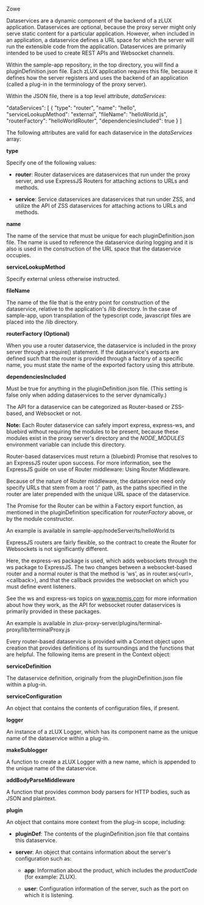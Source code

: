 <?xml version="1.0" encoding="UTF-8"?><?workdir /C:\GitFolder\docs-site\docs\user-guide\temp\ibmpdf\oxygen_dita_temp\user-guide?><?workdir-uri file:/C:/GitFolder/docs-site/docs/user-guide/temp/ibmpdf/oxygen_dita_temp/user-guide/?><?path2project?><?path2project-uri ./?><?path2rootmap-uri ./?><topic xmlns:ditaarch="http://dita.oasis-open.org/architecture/2005/" xmlns:dita-ot="http://dita-ot.sourceforge.net/ns/201007/dita-ot" class="- topic/topic " ditaarch:DITAArchVersion="1.2" domains="(topic hi-d) (topic ut-d) (topic indexing-d) (topic hazard-d) (topic abbrev-d) (topic pr-d) (topic sw-d) (topic ui-d)" id="zlux_dataservices" xtrc="topic:1;166:-1" xtrf="file:/C:/GitFolder/docs-site/docs/user-guide/mvd-zluxdataservices.md"><title class="- topic/title " xtrc="title:1;166:-1" xtrf="file:/C:/GitFolder/docs-site/docs/user-guide/mvd-zluxdataservices.md">zLUX dataservices</title><prolog class="- topic/prolog "><metadata class="- topic/metadata "><prodinfo class="- topic/prodinfo " xtrc="prodinfo:1;17:11" xtrf="file:/C:/GitFolder/docs-site/docs/user-guide/Zowe_User_Guide.ditamap">

<prodname class="- topic/prodname " xtrc="prodname:1;19:11" xtrf="file:/C:/GitFolder/docs-site/docs/user-guide/Zowe_User_Guide.ditamap">Zowe</prodname>
</prodinfo></metadata></prolog><body class="- topic/body " xtrc="body:1;166:-1" xtrf="file:/C:/GitFolder/docs-site/docs/user-guide/mvd-zluxdataservices.md"><p class="- topic/p " xtrc="p:1;166:-1" xtrf="file:/C:/GitFolder/docs-site/docs/user-guide/mvd-zluxdataservices.md">Dataservices are a dynamic component of the backend of a zLUX application. Dataservices are optional, because the proxy server might only serve static content for a particular application. However, when included in an application, a dataservice defines a URL space for which the server will run the extensible code from the application. Dataservices are primarily intended to be used to create REST APIs and Websocket channels.</p></body><topic class="- topic/topic " ditaarch:DITAArchVersion="1.2" domains="(topic hi-d) (topic ut-d) (topic indexing-d) (topic hazard-d) (topic abbrev-d) (topic pr-d) (topic sw-d) (topic ui-d)" id="defining_a_dataservice" xtrc="topic:2;166:-1" xtrf="file:/C:/GitFolder/docs-site/docs/user-guide/mvd-zluxdataservices.md"><title class="- topic/title " xtrc="title:2;166:-1" xtrf="file:/C:/GitFolder/docs-site/docs/user-guide/mvd-zluxdataservices.md">Defining a dataservice</title><body class="- topic/body " xtrc="body:2;166:-1" xtrf="file:/C:/GitFolder/docs-site/docs/user-guide/mvd-zluxdataservices.md"><p class="- topic/p " xtrc="p:2;166:-1" xtrf="file:/C:/GitFolder/docs-site/docs/user-guide/mvd-zluxdataservices.md">Within the <codeph class="+ topic/ph pr-d/codeph " xtrc="codeph:1;166:-1" xtrf="file:/C:/GitFolder/docs-site/docs/user-guide/mvd-zluxdataservices.md">sample-app</codeph> repository, in the top directory, you will find a <codeph class="+ topic/ph pr-d/codeph " xtrc="codeph:2;166:-1" xtrf="file:/C:/GitFolder/docs-site/docs/user-guide/mvd-zluxdataservices.md">pluginDefinition.json</codeph> file. Each zLUX application requires this file, because it defines how the server registers and uses the backend of an application (called a plug-in in the terminology of the proxy server).</p><p class="- topic/p " xtrc="p:3;166:-1" xtrf="file:/C:/GitFolder/docs-site/docs/user-guide/mvd-zluxdataservices.md">Within the JSON file, there is a top level attribute, <i class="+ topic/ph hi-d/i " xtrc="i:1;166:-1" xtrf="file:/C:/GitFolder/docs-site/docs/user-guide/mvd-zluxdataservices.md">dataServices</i>:</p><codeblock class="+ topic/pre pr-d/codeblock " xml:space="preserve" xtrc="codeblock:1;166:-1" xtrf="file:/C:/GitFolder/docs-site/docs/user-guide/mvd-zluxdataservices.md">  "dataServices": [&#xD;
    {&#xD;
      "type": "router",&#xD;
      "name": "hello",&#xD;
      "serviceLookupMethod": "external",&#xD;
      "fileName": "helloWorld.js",&#xD;
      "routerFactory": "helloWorldRouter",&#xD;
      "dependenciesIncluded": true&#xD;
    }&#xD;
  ]</codeblock></body><topic class="- topic/topic " ditaarch:DITAArchVersion="1.2" domains="(topic hi-d) (topic ut-d) (topic indexing-d) (topic hazard-d) (topic abbrev-d) (topic pr-d) (topic sw-d) (topic ui-d)" id="dataservices_defined_in_plugindefinition" xtrc="topic:3;166:-1" xtrf="file:/C:/GitFolder/docs-site/docs/user-guide/mvd-zluxdataservices.md"><title class="- topic/title " xtrc="title:3;166:-1" xtrf="file:/C:/GitFolder/docs-site/docs/user-guide/mvd-zluxdataservices.md">Dataservices defined in pluginDefinition</title><body class="- topic/body " xtrc="body:3;166:-1" xtrf="file:/C:/GitFolder/docs-site/docs/user-guide/mvd-zluxdataservices.md"><p class="- topic/p " xtrc="p:4;166:-1" xtrf="file:/C:/GitFolder/docs-site/docs/user-guide/mvd-zluxdataservices.md">The following attributes are valid for each dataservice in the <i class="+ topic/ph hi-d/i " xtrc="i:2;166:-1" xtrf="file:/C:/GitFolder/docs-site/docs/user-guide/mvd-zluxdataservices.md">dataServices</i> array:</p><p class="- topic/p " xtrc="p:5;166:-1" xtrf="file:/C:/GitFolder/docs-site/docs/user-guide/mvd-zluxdataservices.md"><b class="+ topic/ph hi-d/b " xtrc="b:1;166:-1" xtrf="file:/C:/GitFolder/docs-site/docs/user-guide/mvd-zluxdataservices.md">type</b></p><p class="- topic/p " xtrc="p:6;166:-1" xtrf="file:/C:/GitFolder/docs-site/docs/user-guide/mvd-zluxdataservices.md">Specify one of the following values:</p><ul class="- topic/ul " xtrc="ul:1;166:-1" xtrf="file:/C:/GitFolder/docs-site/docs/user-guide/mvd-zluxdataservices.md"><li class="- topic/li " xtrc="li:1;166:-1" xtrf="file:/C:/GitFolder/docs-site/docs/user-guide/mvd-zluxdataservices.md"><p class="- topic/p " xtrc="p:7;166:-1" xtrf="file:/C:/GitFolder/docs-site/docs/user-guide/mvd-zluxdataservices.md"><b class="+ topic/ph hi-d/b " xtrc="b:2;166:-1" xtrf="file:/C:/GitFolder/docs-site/docs/user-guide/mvd-zluxdataservices.md">router</b>: Router dataservices are dataservices that run under the proxy server, and use ExpressJS Routers for attaching actions to URLs and methods.</p></li><li class="- topic/li " xtrc="li:2;166:-1" xtrf="file:/C:/GitFolder/docs-site/docs/user-guide/mvd-zluxdataservices.md"><p class="- topic/p " xtrc="p:8;166:-1" xtrf="file:/C:/GitFolder/docs-site/docs/user-guide/mvd-zluxdataservices.md"><b class="+ topic/ph hi-d/b " xtrc="b:3;166:-1" xtrf="file:/C:/GitFolder/docs-site/docs/user-guide/mvd-zluxdataservices.md">service</b>: Service dataservices are dataservices that run under ZSS, and utilize the API of ZSS dataservices for attaching actions to URLs and methods.</p></li></ul><p class="- topic/p " xtrc="p:9;166:-1" xtrf="file:/C:/GitFolder/docs-site/docs/user-guide/mvd-zluxdataservices.md"><b class="+ topic/ph hi-d/b " xtrc="b:4;166:-1" xtrf="file:/C:/GitFolder/docs-site/docs/user-guide/mvd-zluxdataservices.md">name</b></p><p class="- topic/p " xtrc="p:10;166:-1" xtrf="file:/C:/GitFolder/docs-site/docs/user-guide/mvd-zluxdataservices.md">The name of the service that must be unique for each <codeph class="+ topic/ph pr-d/codeph " xtrc="codeph:3;166:-1" xtrf="file:/C:/GitFolder/docs-site/docs/user-guide/mvd-zluxdataservices.md">pluginDefinition.json</codeph> file. The name is used to reference the dataservice during logging and it is also is used in the construction of the URL space that the dataservice occupies.</p><p class="- topic/p " xtrc="p:11;166:-1" xtrf="file:/C:/GitFolder/docs-site/docs/user-guide/mvd-zluxdataservices.md"><b class="+ topic/ph hi-d/b " xtrc="b:5;166:-1" xtrf="file:/C:/GitFolder/docs-site/docs/user-guide/mvd-zluxdataservices.md">serviceLookupMethod</b></p><p class="- topic/p " xtrc="p:12;166:-1" xtrf="file:/C:/GitFolder/docs-site/docs/user-guide/mvd-zluxdataservices.md">Specify <codeph class="+ topic/ph pr-d/codeph " xtrc="codeph:4;166:-1" xtrf="file:/C:/GitFolder/docs-site/docs/user-guide/mvd-zluxdataservices.md">external</codeph> unless otherwise instructed.</p><p class="- topic/p " xtrc="p:13;166:-1" xtrf="file:/C:/GitFolder/docs-site/docs/user-guide/mvd-zluxdataservices.md"><b class="+ topic/ph hi-d/b " xtrc="b:6;166:-1" xtrf="file:/C:/GitFolder/docs-site/docs/user-guide/mvd-zluxdataservices.md">fileName</b></p><p class="- topic/p " xtrc="p:14;166:-1" xtrf="file:/C:/GitFolder/docs-site/docs/user-guide/mvd-zluxdataservices.md">The name of the file that is the entry point for construction of the dataservice, relative to the application's <codeph class="+ topic/ph pr-d/codeph " xtrc="codeph:5;166:-1" xtrf="file:/C:/GitFolder/docs-site/docs/user-guide/mvd-zluxdataservices.md">/lib</codeph> directory. In the case of <codeph class="+ topic/ph pr-d/codeph " xtrc="codeph:6;166:-1" xtrf="file:/C:/GitFolder/docs-site/docs/user-guide/mvd-zluxdataservices.md">sample-app</codeph>, upon transpilation of the typescript code, javascript files are placed into the <codeph class="+ topic/ph pr-d/codeph " xtrc="codeph:7;166:-1" xtrf="file:/C:/GitFolder/docs-site/docs/user-guide/mvd-zluxdataservices.md">/lib</codeph> directory.</p><p class="- topic/p " xtrc="p:15;166:-1" xtrf="file:/C:/GitFolder/docs-site/docs/user-guide/mvd-zluxdataservices.md"><b class="+ topic/ph hi-d/b " xtrc="b:7;166:-1" xtrf="file:/C:/GitFolder/docs-site/docs/user-guide/mvd-zluxdataservices.md">routerFactory (Optional)</b></p><p class="- topic/p " xtrc="p:16;166:-1" xtrf="file:/C:/GitFolder/docs-site/docs/user-guide/mvd-zluxdataservices.md">When you use a router dataservice, the dataservice is included in the proxy server through a <codeph class="+ topic/ph pr-d/codeph " xtrc="codeph:8;166:-1" xtrf="file:/C:/GitFolder/docs-site/docs/user-guide/mvd-zluxdataservices.md">require()</codeph> statement. If the dataservice's exports are defined such that the router is provided through a factory of a specific name, you must state the name of the exported factory using this attribute.</p><p class="- topic/p " xtrc="p:17;166:-1" xtrf="file:/C:/GitFolder/docs-site/docs/user-guide/mvd-zluxdataservices.md"><b class="+ topic/ph hi-d/b " xtrc="b:8;166:-1" xtrf="file:/C:/GitFolder/docs-site/docs/user-guide/mvd-zluxdataservices.md">dependenciesIncluded</b></p><p class="- topic/p " xtrc="p:18;166:-1" xtrf="file:/C:/GitFolder/docs-site/docs/user-guide/mvd-zluxdataservices.md">Must be <codeph class="+ topic/ph pr-d/codeph " xtrc="codeph:9;166:-1" xtrf="file:/C:/GitFolder/docs-site/docs/user-guide/mvd-zluxdataservices.md">true</codeph> for anything in the <codeph class="+ topic/ph pr-d/codeph " xtrc="codeph:10;166:-1" xtrf="file:/C:/GitFolder/docs-site/docs/user-guide/mvd-zluxdataservices.md">pluginDefinition.json</codeph> file. (This setting is false only when adding dataservices to the server dynamically.)</p></body></topic></topic><topic class="- topic/topic " ditaarch:DITAArchVersion="1.2" domains="(topic hi-d) (topic ut-d) (topic indexing-d) (topic hazard-d) (topic abbrev-d) (topic pr-d) (topic sw-d) (topic ui-d)" id="dataservice_api" xtrc="topic:4;166:-1" xtrf="file:/C:/GitFolder/docs-site/docs/user-guide/mvd-zluxdataservices.md"><title class="- topic/title " xtrc="title:4;166:-1" xtrf="file:/C:/GitFolder/docs-site/docs/user-guide/mvd-zluxdataservices.md">Dataservice API</title><body class="- topic/body " xtrc="body:4;166:-1" xtrf="file:/C:/GitFolder/docs-site/docs/user-guide/mvd-zluxdataservices.md"><p class="- topic/p " xtrc="p:19;166:-1" xtrf="file:/C:/GitFolder/docs-site/docs/user-guide/mvd-zluxdataservices.md">The API for a dataservice can be categorized as Router-based or ZSS-based, and Websocket or not.</p><p class="- topic/p " xtrc="p:20;166:-1" xtrf="file:/C:/GitFolder/docs-site/docs/user-guide/mvd-zluxdataservices.md"><b class="+ topic/ph hi-d/b " xtrc="b:9;166:-1" xtrf="file:/C:/GitFolder/docs-site/docs/user-guide/mvd-zluxdataservices.md">Note:</b> Each Router dataservice can safely import express, express-ws, and bluebird without requiring the modules to be present, because these modules exist in the proxy server's directory and the <i class="+ topic/ph hi-d/i " xtrc="i:3;166:-1" xtrf="file:/C:/GitFolder/docs-site/docs/user-guide/mvd-zluxdataservices.md">NODE_MODULES</i> environment variable can include this directory.</p></body><topic class="- topic/topic " ditaarch:DITAArchVersion="1.2" domains="(topic hi-d) (topic ut-d) (topic indexing-d) (topic hazard-d) (topic abbrev-d) (topic pr-d) (topic sw-d) (topic ui-d)" id="router_based_dataservices" xtrc="topic:5;166:-1" xtrf="file:/C:/GitFolder/docs-site/docs/user-guide/mvd-zluxdataservices.md"><title class="- topic/title " xtrc="title:5;166:-1" xtrf="file:/C:/GitFolder/docs-site/docs/user-guide/mvd-zluxdataservices.md">Router-based dataservices</title><body class="- topic/body " xtrc="body:5;166:-1" xtrf="file:/C:/GitFolder/docs-site/docs/user-guide/mvd-zluxdataservices.md"/><topic class="- topic/topic " ditaarch:DITAArchVersion="1.2" domains="(topic hi-d) (topic ut-d) (topic indexing-d) (topic hazard-d) (topic abbrev-d) (topic pr-d) (topic sw-d) (topic ui-d)" id="http_rest_router_dataservices" xtrc="topic:6;166:-1" xtrf="file:/C:/GitFolder/docs-site/docs/user-guide/mvd-zluxdataservices.md"><title class="- topic/title " xtrc="title:6;166:-1" xtrf="file:/C:/GitFolder/docs-site/docs/user-guide/mvd-zluxdataservices.md">HTTP/REST router dataservices</title><body class="- topic/body " xtrc="body:6;166:-1" xtrf="file:/C:/GitFolder/docs-site/docs/user-guide/mvd-zluxdataservices.md"><p class="- topic/p " xtrc="p:21;166:-1" xtrf="file:/C:/GitFolder/docs-site/docs/user-guide/mvd-zluxdataservices.md">Router-based dataservices must return a (bluebird) Promise that resolves to an ExpressJS router upon success. For more information, see the ExpressJS guide on use of Router middleware: <xref class="- topic/xref " format="router" href="http://expressjs.com/en/guide/using-middleware.html#middleware.router" scope="external" xtrc="xref:1;166:-1" xtrf="file:/C:/GitFolder/docs-site/docs/user-guide/mvd-zluxdataservices.md"><?ditaot usertext?>Using Router Middleware</xref>.</p><p class="- topic/p " xtrc="p:22;166:-1" xtrf="file:/C:/GitFolder/docs-site/docs/user-guide/mvd-zluxdataservices.md">Because of the nature of Router middleware, the dataservice need only specify URLs that stem from a root '/' path, as the paths specified in the router are later prepended with the unique URL space of the dataservice.</p><p class="- topic/p " xtrc="p:23;166:-1" xtrf="file:/C:/GitFolder/docs-site/docs/user-guide/mvd-zluxdataservices.md">The Promise for the Router can be within a Factory export function, as mentioned in the <codeph class="+ topic/ph pr-d/codeph " xtrc="codeph:11;166:-1" xtrf="file:/C:/GitFolder/docs-site/docs/user-guide/mvd-zluxdataservices.md">pluginDefinition</codeph> specification for <i class="+ topic/ph hi-d/i " xtrc="i:4;166:-1" xtrf="file:/C:/GitFolder/docs-site/docs/user-guide/mvd-zluxdataservices.md">routerFactory</i> above, or by the module constructor.</p><p class="- topic/p " xtrc="p:24;166:-1" xtrf="file:/C:/GitFolder/docs-site/docs/user-guide/mvd-zluxdataservices.md">An example is available in <codeph class="+ topic/ph pr-d/codeph " xtrc="codeph:12;166:-1" xtrf="file:/C:/GitFolder/docs-site/docs/user-guide/mvd-zluxdataservices.md">sample-app/nodeServer/ts/helloWorld.ts</codeph></p></body></topic><topic class="- topic/topic " ditaarch:DITAArchVersion="1.2" domains="(topic hi-d) (topic ut-d) (topic indexing-d) (topic hazard-d) (topic abbrev-d) (topic pr-d) (topic sw-d) (topic ui-d)" id="websocket_router_dataservices" xtrc="topic:7;166:-1" xtrf="file:/C:/GitFolder/docs-site/docs/user-guide/mvd-zluxdataservices.md"><title class="- topic/title " xtrc="title:7;166:-1" xtrf="file:/C:/GitFolder/docs-site/docs/user-guide/mvd-zluxdataservices.md">Websocket router dataservices</title><body class="- topic/body " xtrc="body:7;166:-1" xtrf="file:/C:/GitFolder/docs-site/docs/user-guide/mvd-zluxdataservices.md"><p class="- topic/p " xtrc="p:25;166:-1" xtrf="file:/C:/GitFolder/docs-site/docs/user-guide/mvd-zluxdataservices.md">ExpressJS routers are fairly flexible, so the contract to create the Router for Websockets is not significantly different.</p><p class="- topic/p " xtrc="p:26;166:-1" xtrf="file:/C:/GitFolder/docs-site/docs/user-guide/mvd-zluxdataservices.md">Here, the express-ws package is used, which adds websockets through the ws package to ExpressJS. The two changes between a websocket-based router and a normal router is that the method is 'ws', as in <codeph class="+ topic/ph pr-d/codeph " xtrc="codeph:13;166:-1" xtrf="file:/C:/GitFolder/docs-site/docs/user-guide/mvd-zluxdataservices.md">router.ws(&lt;url&gt;,&lt;callback&gt;)</codeph>, and that the callback provides the websocket on which you must define event listeners.</p><p class="- topic/p " xtrc="p:27;166:-1" xtrf="file:/C:/GitFolder/docs-site/docs/user-guide/mvd-zluxdataservices.md">See the ws and express-ws topics on <xref class="- topic/xref " format="com" href="https://www.npmjs.com" scope="external" xtrc="xref:2;166:-1" xtrf="file:/C:/GitFolder/docs-site/docs/user-guide/mvd-zluxdataservices.md"><?ditaot usertext?>www.npmjs.com</xref> for more information about how they work, as the API for websocket router dataservices is primarily provided in these packages.</p><p class="- topic/p " xtrc="p:28;166:-1" xtrf="file:/C:/GitFolder/docs-site/docs/user-guide/mvd-zluxdataservices.md">An example is available in <codeph class="+ topic/ph pr-d/codeph " xtrc="codeph:14;166:-1" xtrf="file:/C:/GitFolder/docs-site/docs/user-guide/mvd-zluxdataservices.md">zlux-proxy-server/plugins/terminal-proxy/lib/terminalProxy.js</codeph></p></body></topic><topic class="- topic/topic " ditaarch:DITAArchVersion="1.2" domains="(topic hi-d) (topic ut-d) (topic indexing-d) (topic hazard-d) (topic abbrev-d) (topic pr-d) (topic sw-d) (topic ui-d)" id="router_dataservice_context" xtrc="topic:8;166:-1" xtrf="file:/C:/GitFolder/docs-site/docs/user-guide/mvd-zluxdataservices.md"><title class="- topic/title " xtrc="title:8;166:-1" xtrf="file:/C:/GitFolder/docs-site/docs/user-guide/mvd-zluxdataservices.md">Router dataservice context</title><body class="- topic/body " xtrc="body:8;166:-1" xtrf="file:/C:/GitFolder/docs-site/docs/user-guide/mvd-zluxdataservices.md"><p class="- topic/p " xtrc="p:29;166:-1" xtrf="file:/C:/GitFolder/docs-site/docs/user-guide/mvd-zluxdataservices.md">Every router-based dataservice is provided with a <codeph class="+ topic/ph pr-d/codeph " xtrc="codeph:15;166:-1" xtrf="file:/C:/GitFolder/docs-site/docs/user-guide/mvd-zluxdataservices.md">Context</codeph> object upon creation that provides definitions of its surroundings and the functions that are helpful. The following items are present in the <codeph class="+ topic/ph pr-d/codeph " xtrc="codeph:16;166:-1" xtrf="file:/C:/GitFolder/docs-site/docs/user-guide/mvd-zluxdataservices.md">Context</codeph> object:</p><p class="- topic/p " xtrc="p:30;166:-1" xtrf="file:/C:/GitFolder/docs-site/docs/user-guide/mvd-zluxdataservices.md"><b class="+ topic/ph hi-d/b " xtrc="b:10;166:-1" xtrf="file:/C:/GitFolder/docs-site/docs/user-guide/mvd-zluxdataservices.md">serviceDefinition</b></p><p class="- topic/p " xtrc="p:31;166:-1" xtrf="file:/C:/GitFolder/docs-site/docs/user-guide/mvd-zluxdataservices.md">The dataservice definition, originally from the <codeph class="+ topic/ph pr-d/codeph " xtrc="codeph:17;166:-1" xtrf="file:/C:/GitFolder/docs-site/docs/user-guide/mvd-zluxdataservices.md">pluginDefinition.json</codeph> file within a plug-in.</p><p class="- topic/p " xtrc="p:32;166:-1" xtrf="file:/C:/GitFolder/docs-site/docs/user-guide/mvd-zluxdataservices.md"><b class="+ topic/ph hi-d/b " xtrc="b:11;166:-1" xtrf="file:/C:/GitFolder/docs-site/docs/user-guide/mvd-zluxdataservices.md">serviceConfiguration</b></p><p class="- topic/p " xtrc="p:33;166:-1" xtrf="file:/C:/GitFolder/docs-site/docs/user-guide/mvd-zluxdataservices.md">An object that contains the contents of configuration files, if present.</p><p class="- topic/p " xtrc="p:34;166:-1" xtrf="file:/C:/GitFolder/docs-site/docs/user-guide/mvd-zluxdataservices.md"><b class="+ topic/ph hi-d/b " xtrc="b:12;166:-1" xtrf="file:/C:/GitFolder/docs-site/docs/user-guide/mvd-zluxdataservices.md">logger</b></p><p class="- topic/p " xtrc="p:35;166:-1" xtrf="file:/C:/GitFolder/docs-site/docs/user-guide/mvd-zluxdataservices.md">An instance of a zLUX Logger, which has its component name as the unique name of the dataservice within a plug-in.</p><p class="- topic/p " xtrc="p:36;166:-1" xtrf="file:/C:/GitFolder/docs-site/docs/user-guide/mvd-zluxdataservices.md"><b class="+ topic/ph hi-d/b " xtrc="b:13;166:-1" xtrf="file:/C:/GitFolder/docs-site/docs/user-guide/mvd-zluxdataservices.md">makeSublogger</b></p><p class="- topic/p " xtrc="p:37;166:-1" xtrf="file:/C:/GitFolder/docs-site/docs/user-guide/mvd-zluxdataservices.md">A function to create a zLUX Logger with a new name, which is appended to the unique name of the dataservice.</p><p class="- topic/p " xtrc="p:38;166:-1" xtrf="file:/C:/GitFolder/docs-site/docs/user-guide/mvd-zluxdataservices.md"><b class="+ topic/ph hi-d/b " xtrc="b:14;166:-1" xtrf="file:/C:/GitFolder/docs-site/docs/user-guide/mvd-zluxdataservices.md">addBodyParseMiddleware</b></p><p class="- topic/p " xtrc="p:39;166:-1" xtrf="file:/C:/GitFolder/docs-site/docs/user-guide/mvd-zluxdataservices.md">A function that provides common body parsers for HTTP bodies, such as JSON and plaintext.</p><p class="- topic/p " xtrc="p:40;166:-1" xtrf="file:/C:/GitFolder/docs-site/docs/user-guide/mvd-zluxdataservices.md"><b class="+ topic/ph hi-d/b " xtrc="b:15;166:-1" xtrf="file:/C:/GitFolder/docs-site/docs/user-guide/mvd-zluxdataservices.md">plugin</b></p><p class="- topic/p " xtrc="p:41;166:-1" xtrf="file:/C:/GitFolder/docs-site/docs/user-guide/mvd-zluxdataservices.md">An object that contains more context from the plug-in scope, including:</p><ul class="- topic/ul " xtrc="ul:2;166:-1" xtrf="file:/C:/GitFolder/docs-site/docs/user-guide/mvd-zluxdataservices.md"><li class="- topic/li " xtrc="li:3;166:-1" xtrf="file:/C:/GitFolder/docs-site/docs/user-guide/mvd-zluxdataservices.md"><p class="- topic/p " xtrc="p:42;166:-1" xtrf="file:/C:/GitFolder/docs-site/docs/user-guide/mvd-zluxdataservices.md"><b class="+ topic/ph hi-d/b " xtrc="b:16;166:-1" xtrf="file:/C:/GitFolder/docs-site/docs/user-guide/mvd-zluxdataservices.md">pluginDef</b>: The contents of the <codeph class="+ topic/ph pr-d/codeph " xtrc="codeph:18;166:-1" xtrf="file:/C:/GitFolder/docs-site/docs/user-guide/mvd-zluxdataservices.md">pluginDefinition.json</codeph> file that contains this dataservice.</p></li><li class="- topic/li " xtrc="li:4;166:-1" xtrf="file:/C:/GitFolder/docs-site/docs/user-guide/mvd-zluxdataservices.md"><p class="- topic/p " xtrc="p:43;166:-1" xtrf="file:/C:/GitFolder/docs-site/docs/user-guide/mvd-zluxdataservices.md"><b class="+ topic/ph hi-d/b " xtrc="b:17;166:-1" xtrf="file:/C:/GitFolder/docs-site/docs/user-guide/mvd-zluxdataservices.md">server</b>: An object that contains information about the server's configuration such as:</p><ul class="- topic/ul " xtrc="ul:3;166:-1" xtrf="file:/C:/GitFolder/docs-site/docs/user-guide/mvd-zluxdataservices.md"><li class="- topic/li " xtrc="li:5;166:-1" xtrf="file:/C:/GitFolder/docs-site/docs/user-guide/mvd-zluxdataservices.md"><p class="- topic/p " xtrc="p:44;166:-1" xtrf="file:/C:/GitFolder/docs-site/docs/user-guide/mvd-zluxdataservices.md"><b class="+ topic/ph hi-d/b " xtrc="b:18;166:-1" xtrf="file:/C:/GitFolder/docs-site/docs/user-guide/mvd-zluxdataservices.md">app</b>: Information about the product, which includes the <i class="+ topic/ph hi-d/i " xtrc="i:5;166:-1" xtrf="file:/C:/GitFolder/docs-site/docs/user-guide/mvd-zluxdataservices.md">productCode</i> (for example: <codeph class="+ topic/ph pr-d/codeph " xtrc="codeph:19;166:-1" xtrf="file:/C:/GitFolder/docs-site/docs/user-guide/mvd-zluxdataservices.md">ZLUX</codeph>).</p></li><li class="- topic/li " xtrc="li:6;166:-1" xtrf="file:/C:/GitFolder/docs-site/docs/user-guide/mvd-zluxdataservices.md"><p class="- topic/p " xtrc="p:45;166:-1" xtrf="file:/C:/GitFolder/docs-site/docs/user-guide/mvd-zluxdataservices.md"><b class="+ topic/ph hi-d/b " xtrc="b:19;166:-1" xtrf="file:/C:/GitFolder/docs-site/docs/user-guide/mvd-zluxdataservices.md">user</b>: Configuration information of the server, such as the port on which it is listening.</p></li></ul></li></ul></body></topic></topic></topic></topic>
